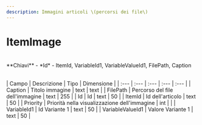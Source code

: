 ```yaml
---
description: Immagini articoli \(percorsi dei file\)
---
```

# ItemImage

<br>
**Chiavi**
- *Id*
- ItemId, VariableId1, VariableValueId1, FilePath, Caption
<br><br>

| Campo | Descrizione | Tipo | Dimensione | 
| :--- | :--- | :--- | :--- | :--- |
| Caption | Titolo immagine | text | text |
| FilePath | Percorso del file dell'immagine | text | 255 |
| Id | Id | text | 50 |
| ItemId | Id dell'articolo | text | 50 |
| Priority | Priorità nella visualizzazione dell'immagine | int |  |
| VariableId1 | Id Variante 1 | text | 50 |
| VariableValueId1 | Valore Variante 1 | text | 50 |



